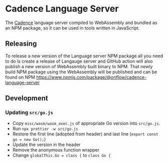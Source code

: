 # Cadence Language Server

The [Cadence](https://github.com/onflow/cadence) language server compiled to WebAssembly and bundled as an NPM package,
so it can be used in tools written in JavaScript.


## Releasing

To release a new version of the Language server NPM package all you need to do is create a release of Langauge server and GitHub action will also publish a new version of WebAssembly built binary to NPM.
That newly build NPM package using the WebAssembly will be published and can be found on NPM https://www.npmjs.com/package/@onflow/cadence-language-server

## Development

### Updating `src/go.js`

- Copy `misc/wasm/wasm_exec.js` of appropriate Go version into `src/go.js`.
- Run `npx prettier -w src/go.js`
- Restore the first line (adopted from header) and last line (`export const go = new Go();`)
- Update the version in the header
- Remove the anonymous function wrapper
- Change `globalThis.Go = class {` to `class Go {`
